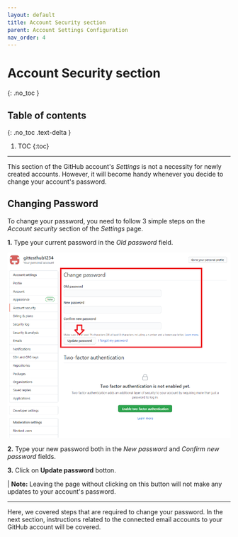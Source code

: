 ```yaml
---
layout: default
title: Account Security section
parent: Account Settings Configuration
nav_order: 4
---
```


# Account Security section
{: .no_toc }

## Table of contents
{: .no_toc .text-delta }

1. TOC
{:toc}

---
This section of the GitHub account's _Settings_ is not a necessity for newly created accounts. However, it will become handy whenever you decide to change your account's password.

## Changing Password

To change your password, you need to follow 3 simple steps on the _Account security_ section of the _Settings_ page.

**1.** Type your current password in the _Old password_ field.

!["Changing password"](https://github.com/orion13579/COMM-2216-SetE-Group6/blob/gh-pages/assets/images/UpdatingPassword.png?raw=true)

**2.** Type your new password both in the _New password_ and _Confirm new password_ fields.

**3.** Click on **Update password** botton.

|   **Note:** Leaving the page without clicking on this button will not make any updates to your account's password.

---

Here, we covered steps that are required to change your password. In the next section, instructions related to the connected email accounts to your GitHub account will be covered.
